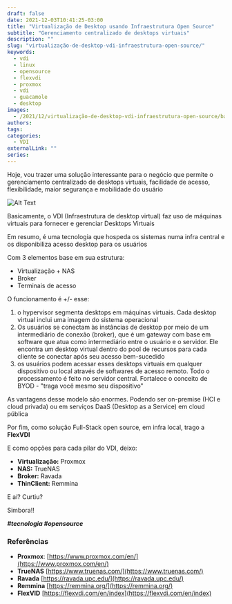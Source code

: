 ```yaml
--- 
draft: false
date: 2021-12-03T10:41:25-03:00
title: "Virtualização de Desktop usando Infraestrutura Open Source"
subtitle: "Gerenciamento centralizado de desktops virtuais"
description: ""
slug: "virtualização-de-desktop-vdi-infraestrutura-open-source/"
keywords:
  - vdi
  - linux
  - opensource  
  - flexvdi
  - proxmox
  - vdi
  - guacamole
  - desktop
images:
  - /2021/12/virtualização-de-desktop-vdi-infraestrutura-open-source/banner.png
authors:
tags:
categories: 
  - VDI
externalLink: ""
series:
---
```


Hoje, vou trazer uma solução interessante para o negócio que permite o gerenciamento centralizado de desktops virtuais, facilidade de acesso, flexibilidade, maior segurança e mobilidade do usuário

![Alt Text](https://i.imgur.com/g8FvFxB.gif)

Basicamente, o VDI (Infraestrutura de desktop virtual) faz uso de máquinas virtuais para fornecer e gerenciar Desktops Virtuais

Em resumo, é uma tecnologia que hospeda os sistemas numa infra central e os disponibiliza acesso desktop para os usuários

Com 3 elementos base em sua estrutura:
- Virtualização + NAS
- Broker
- Terminais de acesso

O funcionamento é +/- esse:

1. o hypervisor segmenta desktops em máquinas virtuais. Cada desktop virtual inclui uma imagem do sistema operacional
2. Os usuários se conectam às instâncias de desktop por meio de um intermediário de conexão (broker), que é um gateway com base em software que atua como intermediário entre o usuário e o servidor. Ele encontra um desktop virtual dentro do pool de recursos para cada cliente se conectar após seu acesso bem-sucedido
3. os usuários podem acessar esses desktops virtuais em qualquer dispositivo ou local através de softwares de acesso remoto. Todo o processamento é feito no servidor central. Fortalece o conceito de BYOD - "traga você mesmo seu dispositivo"

As vantagens desse modelo são enormes. Podendo ser on-premise (HCI e cloud privada) ou em serviços DaaS (Desktop as a Service) em cloud pública

Por fim, como solução Full-Stack open source, em infra local, trago a **FlexVDI**

E como opções para cada pilar do VDI, deixo:

- **Virtualização:** Proxmox
- **NAS:** TrueNAS
- **Broker:** Ravada
- **ThinClient:** Remmina

E aí? Curtiu?

Simbora!!

***#tecnologia #opensource***

### Referências
- **Proxmox**: [https://www.proxmox.com/en/](https://www.proxmox.com/en/)
- **TrueNAS** [https://www.truenas.com/](https://www.truenas.com/)
- **Ravada** [https://ravada.upc.edu/](https://ravada.upc.edu/)
- **Remmina** [https://remmina.org/](https://remmina.org/)
- **FlexVID** [https://flexvdi.com/en/index](https://flexvdi.com/en/index)
